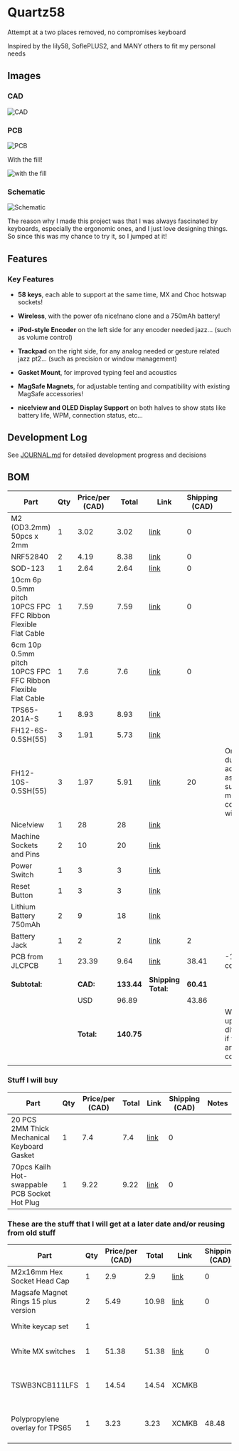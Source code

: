 # Quartz58

Attempt at a two places removed, no compromises keyboard

Inspired by the lily58, SoflePLUS2, and MANY others to fit my personal needs

## Images

### CAD

![CAD](IMGS/cad20250806pt3.png)

### PCB

![PCB](IMGS/pcb20250806.png)

With the fill!

![with the fill](IMGS/pcb20250806pt2.png)

### Schematic

![Schematic](IMGS/schematic20250805.png)

The reason why I made this project was that I was always fascinated by keyboards, especially the ergonomic ones, and I just love designing things. So since this was my chance to try it, so I jumped at it!

## Features

### Key Features

- **58 keys**, each able to support at the same time, MX and Choc hotswap sockets!

- **Wireless**, with the power ofa nice!nano clone and a 750mAh battery!

- **iPod-style Encoder** on the left side for any encoder needed jazz... (such as volume control)

- **Trackpad** on the right side, for any analog needed or gesture related jazz pt2... (such as precision or window management)

- **Gasket Mount**, for improved typing feel and acoustics

- **MagSafe Magnets**, for adjustable tenting and compatibility with existing MagSafe accessories!

- **nice!view and OLED Display Support** on both halves to show stats like battery life, WPM, connection status, etc...

## Development Log

See [JOURNAL.md](JOURNAL.md) for detailed development progress and decisions

## BOM

| Part                                                         | Qty | Price/per (CAD) | Total      | Link                                                                                                                 | Shipping (CAD) | Notes                                                                   |
| ------------------------------------------------------------ | --- | --------------- | ---------- | -------------------------------------------------------------------------------------------------------------------- | -------------- | ----------------------------------------------------------------------- |
| M2 (OD3.2mm) 50pcs x 2mm                                     | 1   | 3.02            | 3.02       | [link](https://www.aliexpress.com/item/1005005220632314.html)                                                        | 0              |                                                                         |
| NRF52840                                                     | 2   | 4.19            | 8.38       | [link](https://www.aliexpress.com/item/1005006271779544.html)                                                        | 0              |                                                                         |
| SOD-123                                                      | 1   | 2.64            | 2.64       | [link](https://www.aliexpress.com/item/1005006323468521.html)                                                        | 0              |                                                                         |
| 10cm 6p 0.5mm pitch 10PCS FPC FFC Ribbon Flexible Flat Cable | 1   | 7.59            | 7.59       | [link](https://www.aliexpress.com/item/1005006420267064.html)                                                        | 0              |                                                                         |
| 6cm 10p 0.5mm pitch 10PCS FPC FFC Ribbon Flexible Flat Cable | 1   | 7.6             | 7.6        | [link](https://www.aliexpress.com/item/1005006420267064.html)                                                        | 0              |                                                                         |
| TPS65-201A-S                                                 | 1   | 8.93            | 8.93       | [link](https://www.mouser.ca/ProductDetail/Azoteq/TPS65-201A-S?qs=pfd5qewlna5Lh8O0E8DcUQ%3D%3D)                      |                |                                                                         |
| FH12-6S-0.5SH(55)                                            | 3   | 1.91            | 5.73       | [link](https://www.mouser.ca/ProductDetail/Hirose-Connector/FH12-6S-0.5SH55?qs=Ux3WWAnHpjC%252BfBkf%252BkEyew%3D%3D) |                |                                                                         |
| FH12-10S-0.5SH(55)                                           | 3   | 1.97            | 5.91       | [link](https://www.mouser.ca/ProductDetail/Hirose-Connector/FH12-10S-0.5SH55?qs=Ux3WWAnHpjDbjH5OXeBUGQ%3D%3D)        | 20             | One extra due to acidents as its a surface mount component with plastic |
| Nice!view                                                    | 1   | 28              | 28         | [link](https://typeractive.xyz/products/nice-view?variant=44753694228711)                                            |                |                                                                         |
| Machine Sockets and Pins                                     | 2   | 10              | 20         | [link](https://typeractive.xyz/products/machine-sockets-and-pins?variant=45741664469223)                             |                |                                                                         |
| Power Switch                                                 | 1   | 3               | 3          | [link](https://typeractive.xyz/products/power-switch)                                                                |                |                                                                         |
| Reset Button                                                 | 1   | 3               | 3          | [link](https://typeractive.xyz/products/reset-button)                                                                |                |                                                                         |
| Lithium Battery 750mAh                                       | 2   | 9               | 18         | [link](https://typeractive.xyz/products/lithium-battery-750mah)                                                      |                |                                                                         |
| Battery Jack                                                 | 1   | 2               | 2          | [link](https://typeractive.xyz/products/battery-jack?variant=45597492707559)                                         | 2              |                                                                         |
| PCB from JLCPCB                                              | 1   | 23.39           | 9.64       | [link](https://cart.jlcpcb.com/quote?rand=0.04393028142638511)                                                       | 38.41          | -13.75 coupon                                                           |
|                                                              |     |                 |            |                                                                                                                      |                |                                                                         |
| **Subtotal:**                                                |     | **CAD:**        | **133.44** | **Shipping Total:**                                                                                                  | **60.41**      |                                                                         |
|                                                              |     | USD             | 96.89      |                                                                                                                      | 43.86          |                                                                         |
|                                                              |     | **Total:**      | **140.75** |                                                                                                                      |                | Will make up the difference if there are any hidden costs               |
|                                                              |     |                 |            |                                                                                                                      |                |                                                                         |

### Stuff I will buy

| Part                                          | Qty | Price/per (CAD) | Total | Link                                                          | Shipping (CAD) | Notes |
| --------------------------------------------- | --- | --------------- | ----- | ------------------------------------------------------------- | -------------- | ----- |
| 20 PCS 2MM Thick Mechanical Keyboard Gasket   | 1   | 7.4             | 7.4   | [link](https://www.aliexpress.com/item/1005004800667967.html) | 0              |       |
| 70pcs Kailh Hot-swappable PCB Socket Hot Plug | 1   | 9.22            | 9.22  | [link](https://www.aliexpress.com/item/1005007232040760.html) | 0              |       |

### These are the stuff that I will get at a later date and/or reusing from old stuff

| Part                                 | Qty | Price/per (CAD) | Total | Link                                                          | Shipping (CAD) | Notes                          |
| ------------------------------------ | --- | --------------- | ----- | ------------------------------------------------------------- | -------------- | ------------------------------ |
| M2x16mm Hex Socket Head Cap          | 1   | 2.9             | 2.9   | [link](www.aliexpress.com/item/32810872544.html)              | 0              |                                |
| Magsafe Magnet Rings 15 plus version | 2   | 5.49            | 10.98 | [link](https://www.aliexpress.com/item/1005006981590979.html) | 0              |                                |
| White keycap set                     | 1   |                 |       |                                                               |                | Already have                   |
| White MX switches                    | 1   | 51.38           | 51.38 | [link](https://www.aliexpress.com/item/1005006856018973.html) | 0              | Will use old for now           |
| TSWB3NCB111LFS                       | 1   | 14.54           | 14.54 | XCMKB                                                         |                | This is a custom order to them |
| Polypropylene overlay for TPS65      | 1   | 3.23            | 3.23  | XCMKB                                                         | 48.48          | As they ship from malasyia     |
